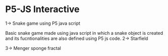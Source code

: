 # P5-JS Interactive 
1-> Snake game using P5 java script 

Basic snake game made using java script in which a snake object is created and its fucntionalities are also defined using P5 js code. 
2-> Starfield 

3-> Menger sponge fractal
